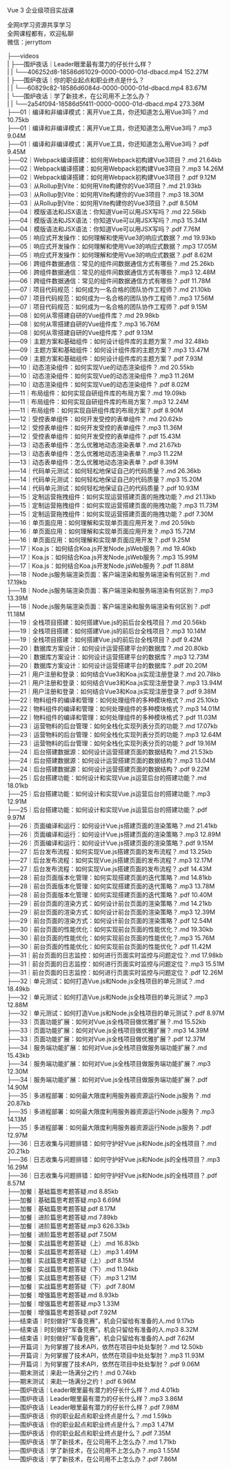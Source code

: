 Vue 3 企业级项目实战课

全网it学习资源共享学习<br>全网课程都有，欢迎私聊<br>微信：jerryttom<br>

├──videos<br> | ├──围炉夜话｜Leader眼里最有潜力的仔长什么样？<br> | | └──406252d8-18586d61029-0000-0000-01d-dbacd.mp4 152.27M<br> | ├──围炉夜话｜你的职业起点和职业终点是什么？<br> | | └──60829c82-18586d6084d-0000-0000-01d-dbacd.mp4 83.67M<br> | └──围炉夜话｜学了新技术，在公司用不上怎么办？<br> | | └──2a54f094-18586d5f411-0000-0000-01d-dbacd.mp4 273.36M<br> ├──01｜编译和非编译模式：离开Vue工具，你还知道怎么用Vue3吗？.md 10.75kb<br> ├──01｜编译和非编译模式：离开Vue工具，你还知道怎么用Vue3吗？.mp3 9.04M<br> ├──01｜编译和非编译模式：离开Vue工具，你还知道怎么用Vue3吗？.pdf 9.45M<br> ├──02｜Webpack编译搭建：如何用Webpack初构建Vue3项目？.md 21.64kb<br> ├──02｜Webpack编译搭建：如何用Webpack初构建Vue3项目？.mp3 14.26M<br> ├──02｜Webpack编译搭建：如何用Webpack初构建Vue3项目？.pdf 9.12M<br> ├──03｜从Rollup到Vite：如何用Vite构建你的Vue3项目？.md 21.93kb<br> ├──03｜从Rollup到Vite：如何用Vite构建你的Vue3项目？.mp3 18.30M<br> ├──03｜从Rollup到Vite：如何用Vite构建你的Vue3项目？.pdf 8.50M<br> ├──04｜模版语法和JSX语法：你知道Vue可以用JSX写吗？.md 22.56kb<br> ├──04｜模版语法和JSX语法：你知道Vue可以用JSX写吗？.mp3 15.34M<br> ├──04｜模版语法和JSX语法：你知道Vue可以用JSX写吗？.pdf 7.76M<br> ├──05｜响应式开发操作：如何理解和使用Vue3的响应式数据？.md 19.93kb<br> ├──05｜响应式开发操作：如何理解和使用Vue3的响应式数据？.mp3 17.05M<br> ├──05｜响应式开发操作：如何理解和使用Vue3的响应式数据？.pdf 8.62M<br> ├──06｜跨组件数据通信：常见的组件间数据通信方式有哪些？.md 25.26kb<br> ├──06｜跨组件数据通信：常见的组件间数据通信方式有哪些？.mp3 12.48M<br> ├──06｜跨组件数据通信：常见的组件间数据通信方式有哪些？.pdf 11.78M<br> ├──07｜项目代码规范：如何成为一名合格的团队协作工程师？.md 21.10kb<br> ├──07｜项目代码规范：如何成为一名合格的团队协作工程师？.mp3 17.56M<br> ├──07｜项目代码规范：如何成为一名合格的团队协作工程师？.pdf 9.15M<br> ├──08｜如何从零搭建自研的Vue组件库？.md 29.98kb<br> ├──08｜如何从零搭建自研的Vue组件库？.mp3 16.76M<br> ├──08｜如何从零搭建自研的Vue组件库？.pdf 9.13M<br> ├──09｜主题方案和基础组件：如何设计组件库的主题方案？.md 32.48kb<br> ├──09｜主题方案和基础组件：如何设计组件库的主题方案？.mp3 13.47M<br> ├──09｜主题方案和基础组件：如何设计组件库的主题方案？.pdf 7.93M<br> ├──10｜动态渲染组件：如何实现Vue的动态渲染组件？.md 20.55kb<br> ├──10｜动态渲染组件：如何实现Vue的动态渲染组件？.mp3 11.26M<br> ├──10｜动态渲染组件：如何实现Vue的动态渲染组件？.pdf 8.02M<br> ├──11｜布局组件：如何实现自研组件库的布局方案？.md 19.09kb<br> ├──11｜布局组件：如何实现自研组件库的布局方案？.mp3 12.24M<br> ├──11｜布局组件：如何实现自研组件库的布局方案？.pdf 8.90M<br> ├──12｜受控表单组件：如何开发受控的表单组件？.md 20.62kb<br> ├──12｜受控表单组件：如何开发受控的表单组件？.mp3 11.36M<br> ├──12｜受控表单组件：如何开发受控的表单组件？.pdf 15.43M<br> ├──13｜动态表单组件：怎么优雅地动态渲染表单？.md 21.67kb<br> ├──13｜动态表单组件：怎么优雅地动态渲染表单？.mp3 11.22M<br> ├──13｜动态表单组件：怎么优雅地动态渲染表单？.pdf 8.39M<br> ├──14｜代码单元测试：如何轻松地保证自己的代码质量？.md 26.36kb<br> ├──14｜代码单元测试：如何轻松地保证自己的代码质量？.mp3 15.20M<br> ├──14｜代码单元测试：如何轻松地保证自己的代码质量？.pdf 10.93M<br> ├──15｜定制运营拖拽组件：如何实现运营搭建页面的拖拽功能？.md 21.13kb<br> ├──15｜定制运营拖拽组件：如何实现运营搭建页面的拖拽功能？.mp3 11.73M<br> ├──15｜定制运营拖拽组件：如何实现运营搭建页面的拖拽功能？.pdf 7.30M<br> ├──16｜单页面应用：如何理解和实现单页面应用开发？.md 20.59kb<br> ├──16｜单页面应用：如何理解和实现单页面应用开发？.mp3 15.72M<br> ├──16｜单页面应用：如何理解和实现单页面应用开发？.pdf 9.25M<br> ├──17｜Koa.js：如何结合Koa.js开发Node.jsWeb服务？.md 19.40kb<br> ├──17｜Koa.js：如何结合Koa.js开发Node.jsWeb服务？.mp3 15.99M<br> ├──17｜Koa.js：如何结合Koa.js开发Node.jsWeb服务？.pdf 11.88M<br> ├──18｜Node.js服务端渲染页面：客户端渲染和服务端渲染有何区别？.md 17.19kb<br> ├──18｜Node.js服务端渲染页面：客户端渲染和服务端渲染有何区别？.mp3 13.39M<br> ├──18｜Node.js服务端渲染页面：客户端渲染和服务端渲染有何区别？.pdf 11.18M<br> ├──19｜全栈项目搭建：如何搭建Vue.js的前后台全栈项目？.md 20.56kb<br> ├──19｜全栈项目搭建：如何搭建Vue.js的前后台全栈项目？.mp3 10.14M<br> ├──19｜全栈项目搭建：如何搭建Vue.js的前后台全栈项目？.pdf 9.42M<br> ├──20｜数据库方案设计：如何设计运营搭建平台的数据库？.md 20.80kb<br> ├──20｜数据库方案设计：如何设计运营搭建平台的数据库？.mp3 12.73M<br> ├──20｜数据库方案设计：如何设计运营搭建平台的数据库？.pdf 20.20M<br> ├──21｜用户注册和登录：如何结合Vue3和Koa.js实现注册登录？.md 20.78kb<br> ├──21｜用户注册和登录：如何结合Vue3和Koa.js实现注册登录？.mp3 13.94M<br> ├──21｜用户注册和登录：如何结合Vue3和Koa.js实现注册登录？.pdf 9.38M<br> ├──22｜物料组件的编译和管理：如何处理组件的多种模块格式？.md 25.10kb<br> ├──22｜物料组件的编译和管理：如何处理组件的多种模块格式？.mp3 14.01M<br> ├──22｜物料组件的编译和管理：如何处理组件的多种模块格式？.pdf 11.03M<br> ├──23｜运营物料的后台管理：如何全栈化实现列表分页的功能？.md 17.07kb<br> ├──23｜运营物料的后台管理：如何全栈化实现列表分页的功能？.mp3 12.64M<br> ├──23｜运营物料的后台管理：如何全栈化实现列表分页的功能？.pdf 19.16M<br> ├──24｜后台搭建数据源：如何设计运营搭建页面的数据结构？.md 21.53kb<br> ├──24｜后台搭建数据源：如何设计运营搭建页面的数据结构？.mp3 13.04M<br> ├──24｜后台搭建数据源：如何设计运营搭建页面的数据结构？.pdf 9.22M<br> ├──25｜后台搭建功能：如何设计和实现Vue.js运营后台的搭建功能？.md 18.01kb<br> ├──25｜后台搭建功能：如何设计和实现Vue.js运营后台的搭建功能？.mp3 12.91M<br> ├──25｜后台搭建功能：如何设计和实现Vue.js运营后台的搭建功能？.pdf 9.97M<br> ├──26｜页面编译和运行：如何设计Vue.js搭建页面的渲染策略？.md 21.41kb<br> ├──26｜页面编译和运行：如何设计Vue.js搭建页面的渲染策略？.mp3 12.89M<br> ├──26｜页面编译和运行：如何设计Vue.js搭建页面的渲染策略？.pdf 9.15M<br> ├──27｜后台发布流程：如何实现Vue.js搭建页面的发布流程？.md 13.25kb<br> ├──27｜后台发布流程：如何实现Vue.js搭建页面的发布流程？.mp3 12.17M<br> ├──27｜后台发布流程：如何实现Vue.js搭建页面的发布流程？.pdf 14.43M<br> ├──28｜前台页面版本化管理：如何实现搭建页面的迭代策略？.md 14.81kb<br> ├──28｜前台页面版本化管理：如何实现搭建页面的迭代策略？.mp3 13.78M<br> ├──28｜前台页面版本化管理：如何实现搭建页面的迭代策略？.pdf 10.40M<br> ├──29｜前台页面的渲染方式：如何设计前台页面的渲染策略？.md 14.21kb<br> ├──29｜前台页面的渲染方式：如何设计前台页面的渲染策略？.mp3 12.39M<br> ├──29｜前台页面的渲染方式：如何设计前台页面的渲染策略？.pdf 12.54M<br> ├──30｜前台页面的性能优化：如何实现前台页面的性能优化？.md 19.30kb<br> ├──30｜前台页面的性能优化：如何实现前台页面的性能优化？.mp3 15.76M<br> ├──30｜前台页面的性能优化：如何实现前台页面的性能优化？.pdf 11.42M<br> ├──31｜前台页面的日志监控：如何进行页面实时监控与问题定位？.md 17.98kb<br> ├──31｜前台页面的日志监控：如何进行页面实时监控与问题定位？.mp3 15.51M<br> ├──31｜前台页面的日志监控：如何进行页面实时监控与问题定位？.pdf 12.26M<br> ├──32｜单元测试：如何打造Vue.js和Node.js全栈项目的单元测试？.md 18.49kb<br> ├──32｜单元测试：如何打造Vue.js和Node.js全栈项目的单元测试？.mp3 12.88M<br> ├──32｜单元测试：如何打造Vue.js和Node.js全栈项目的单元测试？.pdf 8.97M<br> ├──33｜页面功能扩展：如何对Vue.js全栈项目做优雅扩展？.md 15.52kb<br> ├──33｜页面功能扩展：如何对Vue.js全栈项目做优雅扩展？.mp3 14.39M<br> ├──33｜页面功能扩展：如何对Vue.js全栈项目做优雅扩展？.pdf 12.37M<br> ├──34｜服务端功能扩展：如何对Vue.js全栈项目做服务端功能扩展？.md 15.43kb<br> ├──34｜服务端功能扩展：如何对Vue.js全栈项目做服务端功能扩展？.mp3 12.30M<br> ├──34｜服务端功能扩展：如何对Vue.js全栈项目做服务端功能扩展？.pdf 14.90M<br> ├──35｜多进程部署：如何最大限度利用服务器资源运行Node.js服务？.md 20.87kb<br> ├──35｜多进程部署：如何最大限度利用服务器资源运行Node.js服务？.mp3 14.13M<br> ├──35｜多进程部署：如何最大限度利用服务器资源运行Node.js服务？.pdf 12.97M<br> ├──36｜日志收集与问题排错：如何守护好Vue.js和Node.js的全栈项目？.md 20.21kb<br> ├──36｜日志收集与问题排错：如何守护好Vue.js和Node.js的全栈项目？.mp3 16.29M<br> ├──36｜日志收集与问题排错：如何守护好Vue.js和Node.js的全栈项目？.pdf 8.57M<br> ├──加餐｜基础篇思考题答疑.md 8.85kb<br> ├──加餐｜基础篇思考题答疑.mp3 6.69M<br> ├──加餐｜基础篇思考题答疑.pdf 8.17M<br> ├──加餐｜进阶篇思考题答疑.md 7.89kb<br> ├──加餐｜进阶篇思考题答疑.mp3 626.33kb<br> ├──加餐｜进阶篇思考题答疑.pdf 7.50M<br> ├──加餐｜实战篇思考题答疑（上）.md 16.83kb<br> ├──加餐｜实战篇思考题答疑（上）.mp3 1.49M<br> ├──加餐｜实战篇思考题答疑（上）.pdf 8.15M<br> ├──加餐｜实战篇思考题答疑（下）.md 11.94kb<br> ├──加餐｜实战篇思考题答疑（下）.mp3 1.21M<br> ├──加餐｜实战篇思考题答疑（下）.pdf 7.80M<br> ├──加餐｜增强篇思考题答疑.md 8.93kb<br> ├──加餐｜增强篇思考题答疑.mp3 1.33M<br> ├──加餐｜增强篇思考题答疑.pdf 7.92M<br> ├──结束语｜时刻做好“军备竞赛”，机会只留给有准备的人.md 9.17kb<br> ├──结束语｜时刻做好“军备竞赛”，机会只留给有准备的人.mp3 8.32M<br> ├──结束语｜时刻做好“军备竞赛”，机会只留给有准备的人.pdf 7.62M<br> ├──开篇词｜为何掌握了技术API，依然在项目中处处掣肘？.md 12.50kb<br> ├──开篇词｜为何掌握了技术API，依然在项目中处处掣肘？.mp3 11.93M<br> ├──开篇词｜为何掌握了技术API，依然在项目中处处掣肘？.pdf 9.06M<br> ├──期末测试｜来赴一场满分之约！.md 0.74kb<br> ├──期末测试｜来赴一场满分之约！.pdf 6.96M<br> ├──围炉夜话｜Leader眼里最有潜力的仔长什么样？.md 4.01kb<br> ├──围炉夜话｜Leader眼里最有潜力的仔长什么样？.mp3 3.86M<br> ├──围炉夜话｜Leader眼里最有潜力的仔长什么样？.pdf 7.98M<br> ├──围炉夜话｜你的职业起点和职业终点是什么？.md 1.59kb<br> ├──围炉夜话｜你的职业起点和职业终点是什么？.mp3 1.47M<br> ├──围炉夜话｜你的职业起点和职业终点是什么？.pdf 7.35M<br> ├──围炉夜话｜学了新技术，在公司用不上怎么办？.md 1.71kb<br> ├──围炉夜话｜学了新技术，在公司用不上怎么办？.mp3 1.55M<br> └──围炉夜话｜学了新技术，在公司用不上怎么办？.pdf 7.86M